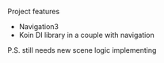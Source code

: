 Project features

- Navigation3
- Koin DI library in a couple with navigation

P.S. still needs new scene logic implementing